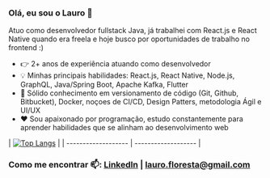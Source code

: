 ### Olá, eu sou o Lauro 👋

Atuo como desenvolvedor fullstack Java, já trabalhei com React.js e React Native quando era freela e hoje busco por oportunidades de trabalho no frontend :)

- :point_right: 2+ anos de experiência atuando como desenvolvedor
- :bulb: Minhas principais habilidades: React.js, React Native, Node.js, GraphQL, Java/Spring Boot, Apache Kafka, Flutter
- :pushpin: Sólido conhecimento em versionamento de código (Git, Github, Bitbucket), Docker, noçoes de CI/CD, Design Patters, metodologia Ágil e UI/UX
- :hearts: Sou apaixonado por programação, estudo constantemente para aprender habilidades que se alinham ao desenvolvimento web

| [![Top Langs](https://github-readme-stats.vercel.app/api/top-langs/?username=lauro-ladeira&layout=compact)](https://github.com/anuraghazra/github-readme-stats)  |
| ------------------- | ------------------- |


### Como me encontrar 📫: <a href="https://www.linkedin.com/in/lauro-ladeira/" target="_blank">LinkedIn</a> | <A HREF="mailto:lauro.floresta@gmail.com?Subject=Ol%E1%21" target="_blank">lauro.floresta@gmail.com</A>
